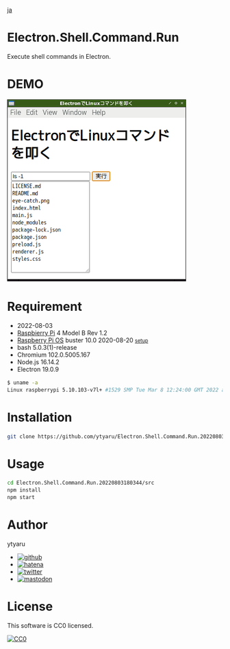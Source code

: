 [ja](./README.ja.md)

# Electron.Shell.Command.Run

Execute shell commands in Electron.

# DEMO

[![eye-catch]][DEMO]

[DEMO]:https://ytyaru.github.io/Electron.Shell.Command.Run.20220803180344/
[eye-catch]:https://github.com/ytyaru/Electron.Shell.Command.Run.20220803180344/blob/master/eye-catch.png?raw=true

# Requirement

* <time datetime="2022-08-03T18:03:39+0900">2022-08-03</time>
* [Raspbierry Pi](https://ja.wikipedia.org/wiki/Raspberry_Pi) 4 Model B Rev 1.2
* [Raspberry Pi OS](https://ja.wikipedia.org/wiki/Raspbian) buster 10.0 2020-08-20 <small>[setup](http://ytyaru.hatenablog.com/entry/2020/10/06/111111)</small>
* bash 5.0.3(1)-release
* Chromium 102.0.5005.167
* Node.js 16.14.2
* Electron 19.0.9

```sh
$ uname -a
Linux raspberrypi 5.10.103-v7l+ #1529 SMP Tue Mar 8 12:24:00 GMT 2022 armv7l GNU/Linux
```

# Installation

```sh
git clone https://github.com/ytyaru/Electron.Shell.Command.Run.20220803180344
```

# Usage

```sh
cd Electron.Shell.Command.Run.20220803180344/src
npm install
npm start
```

# Author

ytyaru

* [![github](http://www.google.com/s2/favicons?domain=github.com)](https://github.com/ytyaru "github")
* [![hatena](http://www.google.com/s2/favicons?domain=www.hatena.ne.jp)](http://ytyaru.hatenablog.com/ytyaru "hatena")
* [![twitter](http://www.google.com/s2/favicons?domain=twitter.com)](https://twitter.com/ytyaru1 "twitter")
* [![mastodon](http://www.google.com/s2/favicons?domain=mstdn.jp)](https://mstdn.jp/web/accounts/233143 "mastdon")

# License

This software is CC0 licensed.

[![CC0](http://i.creativecommons.org/p/zero/1.0/88x31.png "CC0")](http://creativecommons.org/publicdomain/zero/1.0/deed.en)


